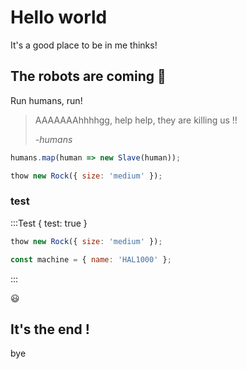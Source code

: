 # Hello world

It's a good place to be in me thinks!

## The robots are coming 🤖

Run humans, run!

> AAAAAAAhhhhgg, help help, they are killing us !!
>
> _-humans_

```js // robot.master.js
humans.map(human => new Slave(human));
```

```js // human.js
thow new Rock({ size: 'medium' });
```

### test

:::Test { test: true }

```js // human.js | vue
thow new Rock({ size: 'medium' });
```

```js // machines.js | react
const machine = { name: 'HAL1000' };
```

:::

😃

## It's **the end** !

bye
